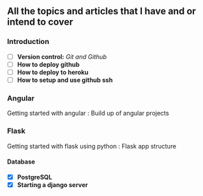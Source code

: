 ## All the topics and articles that I have and or intend to cover

### Introduction

- [ ] **Version control:** *Git and Github*
- [ ] **How to deploy github**
- [ ] **How to deploy to heroku**
- [ ] **How to setup and use github ssh**

### Angular
Getting started with angular
: Build up of angular projects
### Flask
Getting started with flask using python
: Flask app structure

#### Database
- [x] **PostgreSQL**
- [x] **Starting a django server**